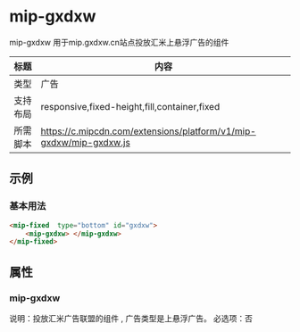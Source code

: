 # mip-gxdxw

mip-gxdxw 用于mip.gxdxw.cn站点投放汇米上悬浮广告的组件

标题|内容
----|----
类型|广告
支持布局|responsive,fixed-height,fill,container,fixed
所需脚本|https://c.mipcdn.com/extensions/platform/v1/mip-gxdxw/mip-gxdxw.js

## 示例

### 基本用法
```html
<mip-fixed  type="bottom" id="gxdxw">
	<mip-gxdxw> </mip-gxdxw>
</mip-fixed>
```


## 属性

### mip-gxdxw

说明：投放汇米广告联盟的组件 , 广告类型是上悬浮广告。
必选项：否